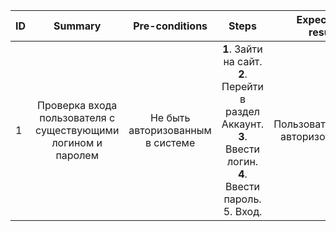ID | Summary | Pre-conditions | Steps | Expected results
:--|:-------:|:--------------:|:-----:|-----------------:
1 | Проверка входа пользователя с существующими логином и паролем | Не быть авторизованным в системе | **1**. Зайти на сайт. **2**. Перейти в раздел Аккаунт. **3**. Ввести логин. **4**. Ввести пароль. 5. Вход. | Пользователь авторизован 
